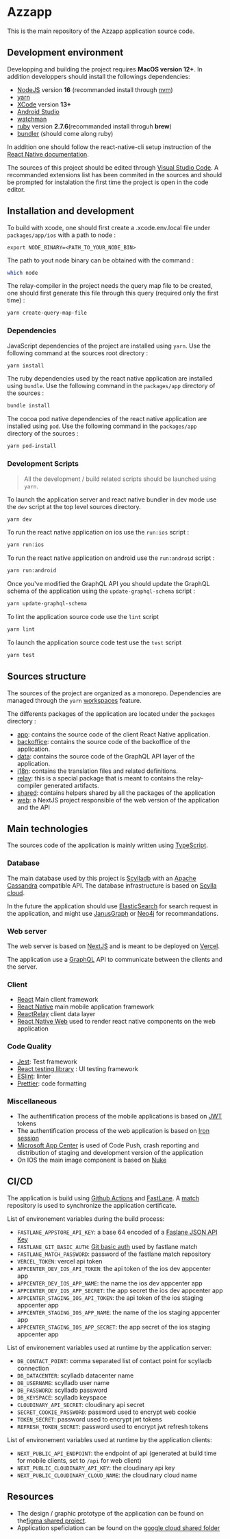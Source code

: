# Azzapp

This is the main repository of the Azzapp application source code.

## Development environment

Developping and building the project requires **MacOS version 12+**.
In addition developpers should install the followings dependencies:

- [NodeJS](https://nodejs.org/en/) version **16** (recommanded install through [nvm](https://github.com/nvm-sh/nvm))
- [yarn](https://yarnpkg.com/)
- [XCode](https://apps.apple.com/fr/app/xcode/id497799835?mt=12) version **13+**
- [Android Studio](https://developer.android.com/studio)
- [watchman](https://facebook.github.io/watchman/)
- [ruby](https://www.ruby-lang.org/fr/) version **2.7.6**(recommanded install throguh **brew**)
- [bundler](https://bundler.io/) (should come along ruby)

In addition one should follow the react-native-cli setup instruction of the [React Native documentation](https://reactnative.dev/docs/0.69/getting-started).

The sources of this project should be edited through [Visual Studio Code](https://code.visualstudio.com/). A recommanded extensions list has been commited in the sources and should be prompted for instalation the first time the project is open in the code editor.

## Installation and development

To build with xcode, one should first create a .xcode.env.local file under `packages/app/ios` with a path to node :

```
export NODE_BINARY=<PATH_TO_YOUR_NODE_BIN>
```
The path to yout node binary can be obtained with the command : 

```sh
which node
```

The relay-compiler in the project needs the query map file to be created, one should first generate this file through this query (required only the first time) :

```sh
yarn create-query-map-file
```

### Dependencies

JavaScript dependencies of the project are installed using `yarn`.
Use the following command at the sources root directory :

```sh
yarn install
```

The ruby dependencies used by the react native application are installed using `bundle`.
Use the following command in the `packages/app` directory of the sources :

```sh
bundle install
```

The cocoa pod native dependencies of the react native application are installed using `pod`.
Use the following command in the `packages/app` directory of the sources :

```sh
yarn pod-install
```

### Development Scripts

> All the development / build related scripts should be launched using `yarn`.

To launch the application server and react native bundler in dev mode use the `dev` script at the top level sources directory.

```sh
yarn dev
```

To run the react native application on ios use the `run:ios` script :

```sh
yarn run:ios
```

To run the react native application on android use the `run:android` script :

```sh
yarn run:android
```

Once you've modified the GraphQL API you should update the GraphQL schema of the application using the `update-graphql-schema` script :

```sh
yarn update-graphql-schema
```

To lint the application source code use the `lint` script

```sh
yarn lint
```

To launch the application source code test use the `test` script

```sh
yarn test
```

## Sources structure

The sources of the project are organized as a monorepo. Dependencies are managed through the `yarn` [workspaces](https://classic.yarnpkg.com/lang/en/docs/workspaces/) feature.

The differents packages of the application are located under the `packages` directory :

- [app](./packages/app/): contains the source code of the client React Native application.
- [backoffice](./packages/backoffice/): contains the source code of the backoffice of the application.
- [data](./packages/data/): contains the source code of the GraphQL API layer of the application.
- [i18n](./packages/i18n/): contains the translation files and related definitions.
- [relay](./packages/relay/): this is a special package that is meant to contains the relay-compiler generated artifacts.
- [shared](./packages/shared/): contains helpers shared by all the packages of the application
- [web](./packages/web/): a NextJS project responsible of the web version of the application and the API

## Main technologies

The sources code of the application is mainly written using [TypeScript](https://www.typescriptlang.org/).

### Database

The main database used by this project is [Scylladb](https://www.scylladb.com/) with an [Apache Cassandra](https://cassandra.apache.org/_/index.html) compatible API. The database infrastructure is based on [Scylla cloud](https://www.scylladb.com/product/scylla-cloud/).

In the future the application should use [ElasticSearch](https://www.elastic.co/fr/elasticsearch/) for search request in the application, and might use [JanusGraph](https://janusgraph.org/) or [Neo4j](https://neo4j.com/) for recommandations.

### Web server

The web server is based on [NextJS](https://nextjs.org/) and is meant to be deployed on [Vercel](https://vercel.com/).

The application use a [GraphQL](https://graphql.org/) API to communicate between the clients and the server.

### Client

- [React](https://reactjs.org/) Main client framework
- [React Native](https://reactnative.dev/) main mobile application framework
- [ReactRelay](https://relay.dev/) client data layer
- [React Native Web](https://necolas.github.io/react-native-web/) used to render react native components on the web application

### Code Quality

- [Jest](https://jestjs.io/fr/): Test framework
- [React testing library](https://testing-library.com/docs/react-testing-library/intro/) : UI testing framework
- [ESlint](https://eslint.org/): linter
- [Prettier](https://prettier.io/): code formatting

### Miscellaneous

- The authentification process of the mobile applications is based on [JWT](https://jwt.io/) tokens
- The authentification process of the web application is based on [Iron session](https://github.com/vvo/iron-session)
- [Microsoft App Center](https://appcenter.ms/) is used of Code Push, crash reporting and distribution of staging and development version of the application
- On IOS the main image component is based on [Nuke](https://github.com/kean/Nuke)

## CI/CD

The application is build using [Github Actions](https://github.com/features/actions) and [FastLane](https://fastlane.tools/).
A [match](https://docs.fastlane.tools/actions/match/) repository is used to synchronize the application certificate.

List of environement variables during the build process:

- `FASTLANE_APPSTORE_API_KEY`: a base 64 encoded of a [Faslane JSON API Key](https://docs.fastlane.tools/app-store-connect-api/)
- `FASTLANE_GIT_BASIC_AUTH`: [Git basic auth](https://docs.fastlane.tools/actions/match/#git-storage-on-github) used by fastlane match
- `FASTLANE_MATCH_PASSWORD`: password of the fastlane match repository
- `VERCEL_TOKEN`: vercel api token
- `APPCENTER_DEV_IOS_API_TOKEN`: the api token of the ios dev appcenter app
- `APPCENTER_DEV_IOS_APP_NAME`: the name the ios dev appcenter app
- `APPCENTER_DEV_IOS_APP_SECRET`: the app secret the ios dev appcenter app
- `APPCENTER_STAGING_IOS_API_TOKEN`: the api token of the ios staging appcenter app
- `APPCENTER_STAGING_IOS_APP_NAME`: the name of the ios staging appcenter app
- `APPCENTER_STAGING_IOS_APP_SECRET`: the app secret of the ios staging appcenter app

List of environement variables used at runtime by the application server:

- `DB_CONTACT_POINT`: comma separated list of contact point for scylladb connection
- `DB_DATACENTER`: scylladb datacenter name
- `DB_USERNAME`: scylladb user name
- `DB_PASSWORD`: scylladb password
- `DB_KEYSPACE`: scylladb keyspace
- `CLOUDINARY_API_SECRET`: cloudinary api secret
- `SECRET_COOKIE_PASSWORD`: password used to encrypt web cookie
- `TOKEN_SECRET`: password used to encrypt jwt tokens
- `REFRESH_TOKEN_SECRET`: password used to encrypt jwt refresh tokens

List of environement variables used at runtime by the application clients:

- `NEXT_PUBLIC_API_ENDPOINT`: the endpoint of api (generated at build time for mobile clients, set to `/api` for web client)
- `NEXT_PUBLIC_CLOUDINARY_API_KEY`: the cloudinary api key
- `NEXT_PUBLIC_CLOUDINARY_CLOUD_NAME`: the cloudinary cloud name

## Resources

- The design / graphic prototype of the application can be found on the[figma shared project](https://www.figma.com/files/project/59265907/MOBILE-APPLICATION).
- Application speficiation can be found on the [google cloud shared folder](https://drive.google.com/drive/folders/1qXYQMdEyw1u5Etui4tIvRpnI40y172dt)
